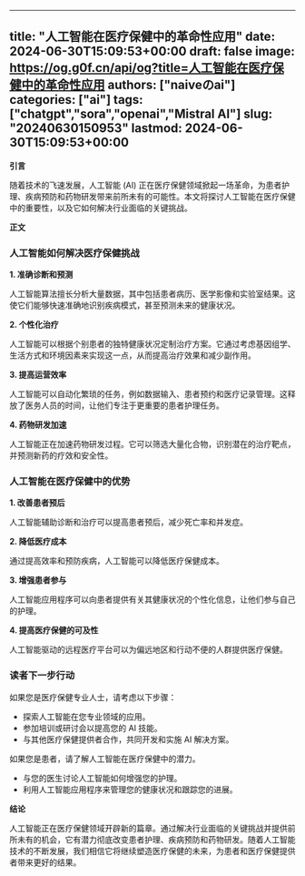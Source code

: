 
---
title: "人工智能在医疗保健中的革命性应用"
date: 2024-06-30T15:09:53+00:00
draft: false
image: https://og.g0f.cn/api/og?title=人工智能在医疗保健中的革命性应用
authors: ["naiveのai"]
categories: ["ai"]
tags: ["chatgpt","sora","openai","Mistral AI"]
slug: "20240630150953"
lastmod: 2024-06-30T15:09:53+00:00
---
**引言**

随着技术的飞速发展，人工智能 (AI) 正在医疗保健领域掀起一场革命，为患者护理、疾病预防和药物研发带来前所未有的可能性。本文将探讨人工智能在医疗保健中的重要性，以及它如何解决行业面临的关键挑战。

**正文**

### 人工智能如何解决医疗保健挑战

**1. 准确诊断和预测**

人工智能算法擅长分析大量数据，其中包括患者病历、医学影像和实验室结果。这使它们能够快速准确地识别疾病模式，甚至预测未来的健康状况。

**2. 个性化治疗**

人工智能可以根据个别患者的独特健康状况定制治疗方案。它通过考虑基因组学、生活方式和环境因素来实现这一点，从而提高治疗效果和减少副作用。

**3. 提高运营效率**

人工智能可以自动化繁琐的任务，例如数据输入、患者预约和医疗记录管理。这释放了医务人员的时间，让他们专注于更重要的患者护理任务。

**4. 药物研发加速**

人工智能正在加速药物研发过程。它可以筛选大量化合物，识别潜在的治疗靶点，并预测新药的疗效和安全性。

### 人工智能在医疗保健中的优势

**1. 改善患者预后**

人工智能辅助诊断和治疗可以提高患者预后，减少死亡率和并发症。

**2. 降低医疗成本**

通过提高效率和预防疾病，人工智能可以降低医疗保健成本。

**3. 增强患者参与**

人工智能应用程序可以向患者提供有关其健康状况的个性化信息，让他们参与自己的护理。

**4. 提高医疗保健的可及性**

人工智能驱动的远程医疗平台可以为偏远地区和行动不便的人群提供医疗保健。

### 读者下一步行动

如果您是医疗保健专业人士，请考虑以下步骤：

* 探索人工智能在您专业领域的应用。
* 参加培训或研讨会以提高您的 AI 技能。
* 与其他医疗保健提供者合作，共同开发和实施 AI 解决方​​案。

如果您是患者，请了解人工智能在医疗保健中的潜力。

* 与您的医生讨论人工智能如何增强您的护理。
* 利用人工智能应用程序来管理您的健康状况和跟踪您的进展。

**结论**

人工智能正在医疗保健领域开辟新的篇章。通过解决行业面临的关键挑战并提供前所未有的机会，它有潜力彻底改变患者护理、疾病预防和药物研发。随着人工智能技术的不断发展，我们相信它将继续塑造医疗保健的未来，为患者和医疗保健提供者带来更好的结果。